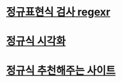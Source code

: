 # [정규표현식 검사 regexr](https://regexr.com/)

# [정규식 시각화](https://regexper.com/)

# [정규식 추천해주는 사이트](http://www.txt2re.com/index_php3.html)
